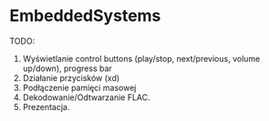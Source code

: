 # EmbeddedSystems
TODO:  
1. Wyświetlanie control buttons (play/stop, next/previous, volume up/down), progress bar
2. Działanie przycisków (xd)
3. Podłączenie pamięci masowej
4. Dekodowanie/Odtwarzanie FLAC.
5. Prezentacja.
